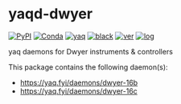 # yaqd-dwyer

[![PyPI](https://img.shields.io/pypi/v/yaqd-dwyer)](https://pypi.org/project/yaqd-dwyer)
[![Conda](https://img.shields.io/conda/vn/conda-forge/yaqd-dwyer)](https://anaconda.org/conda-forge/yaqd-dwyer)
[![yaq](https://img.shields.io/badge/framework-yaq-orange)](https://yaq.fyi/)
[![black](https://img.shields.io/badge/code--style-black-black)](https://black.readthedocs.io/)
[![ver](https://img.shields.io/badge/calver-YYYY.M.MICRO-blue)](https://calver.org/)
[![log](https://img.shields.io/badge/change-log-informational)](https://gitlab.com/yaq/yaqd-dwyer/-/blob/main/CHANGELOG.md)

yaq daemons for Dwyer instruments & controllers

This package contains the following daemon(s):

- https://yaq.fyi/daemons/dwyer-16b
- https://yaq.fyi/daemons/dwyer-16c
